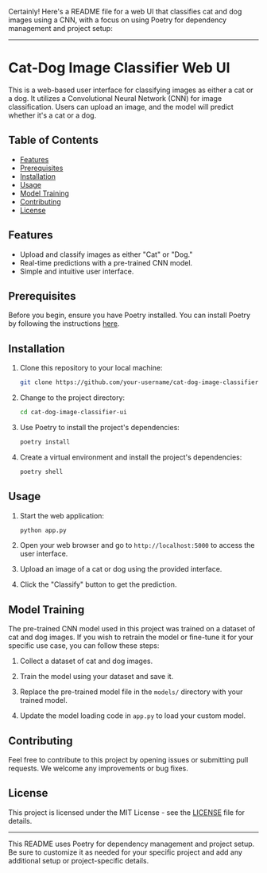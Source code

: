 Certainly! Here's a README file for a web UI that classifies cat and dog images using a CNN, with a focus on using Poetry for dependency management and project setup:

---

# Cat-Dog Image Classifier Web UI

This is a web-based user interface for classifying images as either a cat or a dog. It utilizes a Convolutional Neural Network (CNN) for image classification. Users can upload an image, and the model will predict whether it's a cat or a dog.

## Table of Contents

- [Features](#features)
- [Prerequisites](#prerequisites)
- [Installation](#installation)
- [Usage](#usage)
- [Model Training](#model-training)
- [Contributing](#contributing)
- [License](#license)

## Features

- Upload and classify images as either "Cat" or "Dog."
- Real-time predictions with a pre-trained CNN model.
- Simple and intuitive user interface.

## Prerequisites

Before you begin, ensure you have Poetry installed. You can install Poetry by following the instructions [here](https://python-poetry.org/docs/#installation).

## Installation

1. Clone this repository to your local machine:

   ```bash
   git clone https://github.com/your-username/cat-dog-image-classifier-ui.git
   ```

2. Change to the project directory:

   ```bash
   cd cat-dog-image-classifier-ui
   ```

3. Use Poetry to install the project's dependencies:

   ```bash
   poetry install
   ```

4. Create a virtual environment and install the project's dependencies:

   ```bash
   poetry shell
   ```

## Usage

1. Start the web application:

   ```bash
   python app.py
   ```

2. Open your web browser and go to `http://localhost:5000` to access the user interface.

3. Upload an image of a cat or dog using the provided interface.

4. Click the "Classify" button to get the prediction.

## Model Training

The pre-trained CNN model used in this project was trained on a dataset of cat and dog images. If you wish to retrain the model or fine-tune it for your specific use case, you can follow these steps:

1. Collect a dataset of cat and dog images.

2. Train the model using your dataset and save it.

3. Replace the pre-trained model file in the `models/` directory with your trained model.

4. Update the model loading code in `app.py` to load your custom model.

## Contributing

Feel free to contribute to this project by opening issues or submitting pull requests. We welcome any improvements or bug fixes.

## License

This project is licensed under the MIT License - see the [LICENSE](LICENSE) file for details.

---

This README uses Poetry for dependency management and project setup. Be sure to customize it as needed for your specific project and add any additional setup or project-specific details.